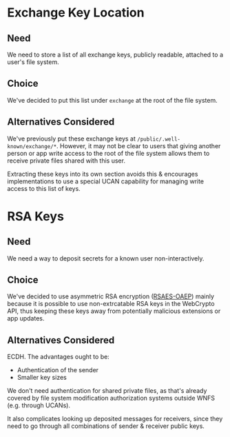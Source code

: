 # Exchange Key Location

## Need

We need to store a list of all exchange keys, publicly readable, attached to a user's file system.

## Choice

We've decided to put this list under `exchange` at the root of the file system.

## Alternatives Considered

We've previously put these exchange keys at `/public/.well-known/exchange/*`. However, it may not be clear to users that giving another person or app write access to the root of the file system allows them to receive private files shared with this user.

Extracting these keys into its own section avoids this & encourages implementations to use a special UCAN capability for managing write access to this list of keys.

# RSA Keys

## Need

We need a way to deposit secrets for a known user non-interactively.

## Choice

We've decided to use asymmetric RSA encryption ([RSAES-OAEP](https://datatracker.ietf.org/doc/html/rfc3447#section-7.1)) mainly because it is possible to use non-extrcatable RSA keys in the WebCrypto API, thus keeping these keys away from potentially malicious extensions or app updates.

## Alternatives Considered

ECDH. The advantages ought to be:
- Authentication of the sender
- Smaller key sizes

We don't need authentication for shared private files, as that's already covered by file system modification authorization systems outside WNFS (e.g. through UCANs).

It also complicates looking up deposited messages for receivers, since they need to go through all combinations of sender & receiver public keys.
